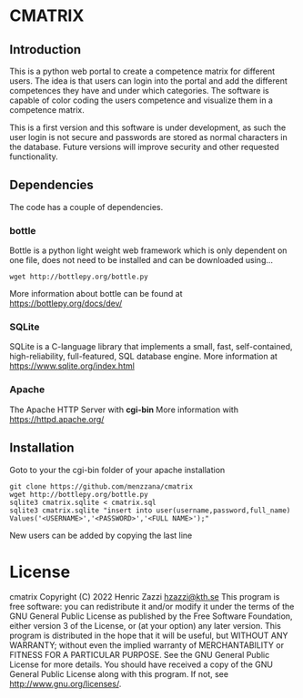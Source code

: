 
# CMATRIX

## Introduction

This is a python web portal to create a competence matrix for different users.
The idea is that users can login into the portal and add the different competences they have
and under which categories.
The software is capable of color coding the users competence and visualize them in a competence
matrix.

This is a first version and this software is under development, as such
the user login is not secure and passwords are stored as normal characters in the database.
Future versions will improve security and other requested functionality.

## Dependencies

The code has a couple of dependencies.

### bottle

Bottle is a python light weight web framework which is only dependent on one file, 
does not need to be installed and can be downloaded using...

````
wget http://bottlepy.org/bottle.py
````

More information about bottle can be found at https://bottlepy.org/docs/dev/

### SQLite

SQLite is a C-language library that implements a small, fast, self-contained, high-reliability, full-featured, SQL database engine.
More information at https://www.sqlite.org/index.html

### Apache

The Apache HTTP Server with **cgi-bin** More information with https://httpd.apache.org/

## Installation

Goto to your the cgi-bin folder of your apache installation

````
git clone https://github.com/menzzana/cmatrix
wget http://bottlepy.org/bottle.py
sqlite3 cmatrix.sqlite < cmatrix.sql
sqlite3 cmatrix.sqlite "insert into user(username,password,full_name) Values('<USERNAME>','<PASSWORD>','<FULL NAME>');"
````

New users can be added by copying the last line

# License

cmatrix
Copyright (C) 2022  Henric Zazzi <hzazzi@kth.se>
This program is free software: you can redistribute it and/or modify
it under the terms of the GNU General Public License as published by
the Free Software Foundation, either version 3 of the License, or
(at your option) any later version.
This program is distributed in the hope that it will be useful,
but WITHOUT ANY WARRANTY; without even the implied warranty of
MERCHANTABILITY or FITNESS FOR A PARTICULAR PURPOSE.  See the
GNU General Public License for more details.
You should have received a copy of the GNU General Public License
along with this program.  If not, see <http://www.gnu.org/licenses/>.
